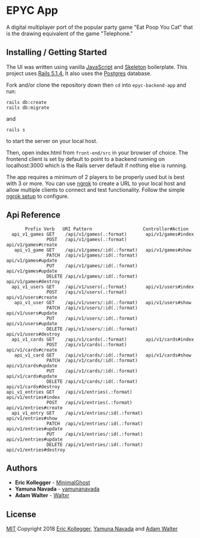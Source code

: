 # EPYC App

A digital multiplayer port of the popular party game "Eat Poop You Cat" that is the drawing equivalent of the game "Telephone."

## Installing / Getting Started

The UI was written using vanilla [JavaScript](https://developer.mozilla.org/en-US/docs/Web/JavaScript) and [Skeleton](http://getskeleton.com/) boilerplate. This project uses [Rails 5.1.4.](http://weblog.rubyonrails.org/2017/8/24/Rails-5-1-4-rc1-and-5-0-6-rc1-released/) It also uses the [Postgres](https://www.postgresql.org/) database.

Fork and/or clone the repository down then `cd` into `epyc-backend-app` and run:
```
rails db:create
rails db:migrate
```
and 
```
rails s
```
to start the server on your local host.

Then, open index.html from `front-end/src` in your browser of choice. The frontend client is set by default to point to a backend running on localhost:3000 which is the Rails server default if nothing else is running.

The app requires a minimum of 2 players to be properly used but is best with 3 or more. You can use [ngrok](https://ngrok.com/) to create a URL to your local host and allow multiple clients to connect and test functionality. Follow the simple [ngrok setup](https://ngrok.com/docs/2) to configure.

## Api Reference

```
       Prefix Verb   URI Pattern                   Controller#Action
  api_v1_games GET    /api/v1/games(.:format)       api/v1/games#index
               POST   /api/v1/games(.:format)       api/v1/games#create
   api_v1_game GET    /api/v1/games/:id(.:format)   api/v1/games#show
               PATCH  /api/v1/games/:id(.:format)   api/v1/games#update
               PUT    /api/v1/games/:id(.:format)   api/v1/games#update
               DELETE /api/v1/games/:id(.:format)   api/v1/games#destroy
  api_v1_users GET    /api/v1/users(.:format)       api/v1/users#index
               POST   /api/v1/users(.:format)       api/v1/users#create
   api_v1_user GET    /api/v1/users/:id(.:format)   api/v1/users#show
               PATCH  /api/v1/users/:id(.:format)   api/v1/users#update
               PUT    /api/v1/users/:id(.:format)   api/v1/users#update
               DELETE /api/v1/users/:id(.:format)   api/v1/users#destroy
  api_v1_cards GET    /api/v1/cards(.:format)       api/v1/cards#index
               POST   /api/v1/cards(.:format)       api/v1/cards#create
   api_v1_card GET    /api/v1/cards/:id(.:format)   api/v1/cards#show
               PATCH  /api/v1/cards/:id(.:format)   api/v1/cards#update
               PUT    /api/v1/cards/:id(.:format)   api/v1/cards#update
               DELETE /api/v1/cards/:id(.:format)   api/v1/cards#destroy
api_v1_entries GET    /api/v1/entries(.:format)     api/v1/entries#index
               POST   /api/v1/entries(.:format)     api/v1/entries#create
  api_v1_entry GET    /api/v1/entries/:id(.:format) api/v1/entries#show
               PATCH  /api/v1/entries/:id(.:format) api/v1/entries#update
               PUT    /api/v1/entries/:id(.:format) api/v1/entries#update
               DELETE /api/v1/entries/:id(.:format) api/v1/entries#destroy
```

## Authors

* **Eric Kollegger** - [MinimalGhost](https://github.com/MinimalGhost)
* **Yamuna Navada** - [yamunanavada](https://github.com/yamunanavada)
* **Adam Walter** - [Waltxr](https://github.com/Waltxr)

## License

[MIT](https://oss.ninja/mit?organization=Eric%20Kollegger) Copyright 2018 [Eric Kollegger](https://github.com/MinimalGhost), [Yamuna Navada](https://github.com/yamunanavada) and [Adam Walter](https://github.com/Waltxr)
